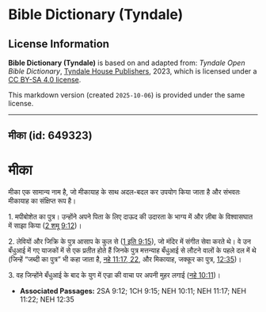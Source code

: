 # Bible Dictionary (Tyndale)

## License Information

**Bible Dictionary (Tyndale)** is based on and adapted from: _Tyndale Open Bible Dictionary_, [Tyndale House Publishers](https://tyndaleopenresources.com/), 2023, which is licensed under a [CC BY-SA 4.0 license](https://creativecommons.org/licenses/by-sa/4.0/legalcode.en).

This markdown version (created `2025-10-06`) is provided under the same license.



--------------------------------

## मीका (id: 649323)

मीका
====

मीका एक सामान्य नाम है, जो मीकायाह के साथ अदल\-बदल कर उपयोग किया जाता है और संभवतः मीकायाह का संक्षिप्त रूप है।

1\. मपीबोशेत का पुत्र। उन्होंने अपने पिता के लिए दाऊद की उदारता के भाग्य में और ज़ीबा के विश्वासघात में साझा किया ([2 शमू 9:12](https://ref.ly/2Sam9:12))।

2\. लेवियों और जिक्रि के पुत्र आसाप के कुल से ([1 इति 9:15](https://ref.ly/1Chr9:15)), जो मंदिर में संगीत सेवा करते थे। वे उन बँधुआई में गए याजकों में से एक प्रतीत होते हैं जिनके पुत्र मत्तन्याह बँधुआई से लौटने वालों के पहले दल में थे (जिन्हें “जब्दी का पुत्र” भी कहा जाता है, [नहे 11:17, 22](https://ref.ly/Neh11:17,Neh11:22), और मिकायाह, जक्कूर का पुत्र, [12:35](https://ref.ly/Neh12:35))।

3\. वह जिन्होंने बँधुआई के बाद के युग में एज्रा की वाचा पर अपनी मुहर लगाई ([नहे 10:11](https://ref.ly/Neh10:11))।

* **Associated Passages:** 2SA 9:12; 1CH 9:15; NEH 10:11; NEH 11:17; NEH 11:22; NEH 12:35


